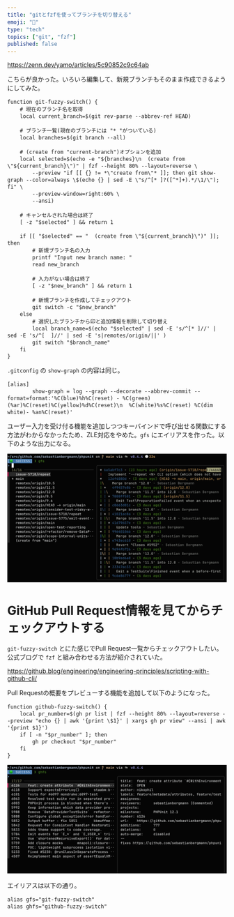 ```yaml
---
title: "gitとfzfを使ってブランチを切り替える"
emoji: "📘"
type: "tech"
topics: ["git", "fzf"]
published: false
---
```


https://zenn.dev/yamo/articles/5c90852c9c64ab

こちらが良かった。いろいろ編集して、新規ブランチもそのまま作成できるようにしてみた。

```shell:.zshrc
function git-fuzzy-switch() {
    # 現在のブランチ名を取得
    local current_branch=$(git rev-parse --abbrev-ref HEAD)

    # ブランチ一覧(現在のブランチには "* "がついている)
    local branches=$(git branch --all)

    # (create from "current-branch")オプションを追加
    local selected=$(echo -e "${branches}\n  (create from \"${current_branch}\")" | fzf --height 80% --layout=reverse \
        --preview "if [[ {} != *\"create from\"* ]]; then git show-graph --color=always \$(echo {} | sed -E \"s/^[* ]?([^*]+).*/\1/\"); fi" \
        --preview-window=right:60% \
        --ansi)

    # キャンセルされた場合は終了
    [ -z "$selected" ] && return 1

    if [[ "$selected" == "  (create from \"${current_branch}\")" ]]; then
        # 新規ブランチ名の入力
        printf "Input new branch name: "
        read new_branch

        # 入力がない場合は終了
        [ -z "$new_branch" ] && return 1

        # 新規ブランチを作成してチェックアウト
        git switch -c "$new_branch"
    else
        # 選択したブランチから印と追加情報を削除して切り替え
        local branch_name=$(echo "$selected" | sed -E 's/^[* ]//' | sed -E 's/^[  ]//' | sed -E 's|remotes/origin/||' )
        git switch "$branch_name"
    fi
}
```

`.gitconfig` の `show-graph` の内容は同じ。

```ini:.gitconfig
[alias]
        show-graph = log --graph --decorate --abbrev-commit --format=format:'%C(blue)%h%C(reset) - %C(green)(%ar)%C(reset)%C(yellow)%d%C(reset)\n  %C(white)%s%C(reset) %C(dim white)- %an%C(reset)'
```

ユーザー入力を受け付る機能を追加しつつキーバインドで呼び出せる関数にする方法がわからなかったため、ZLE対応をやめた。`gfs` にエイリアスを作った。以下のような出力になる。

![](/images/git-fuzzy-switch/git-fuzzy-switch-01.png)

# GitHub Pull Request情報を見てからチェックアウトする

`git-fuzzy-switch` とにた感じでPull Request一覧からチェックアウトしたい。公式ブログで `fzf` と組み合わせる方法が紹介されていた。

https://github.blog/engineering/engineering-principles/scripting-with-github-cli/

Pull Requestの概要をプレビューする機能を追加して以下のようになった。

```shell:.zshrc
function github-fuzzy-switch() {
    local pr_number=$(gh pr list | fzf --height 80% --layout=reverse --preview "echo {} | awk '{print \$1}' | xargs gh pr view" --ansi | awk '{print $1}')
    if [ -n "$pr_number" ]; then
        gh pr checkout "$pr_number"
    fi
}
```

![](/images/git-fuzzy-switch/git-fuzzy-switch-02.png)

エイリアスは以下の通り。

```shell:.zshrc
alias gfs="git-fuzzy-switch"
alias ghfs="github-fuzzy-switch"
```